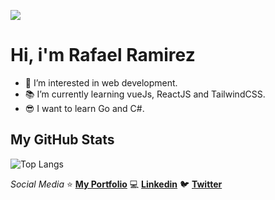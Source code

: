 ![](https://user-images.githubusercontent.com/32855784/115655029-5d905680-a300-11eb-93c6-d942d0a629fa.png)

# Hi, i'm Rafael Ramirez

- 👀 I’m interested in web development.
- 📚 I’m currently learning vueJs, ReactJS and TailwindCSS.
- 😎 I want to learn Go and C#.



## My GitHub Stats

![Top Langs](https://github-readme-stats.vercel.app/api/top-langs/?username=urmatawil&layout=compact&theme=tokyonight)



_Social Media_
⭐ **[My Portfolio](https://urmatawil.xyz)**
💻 **[Linkedin](https://www.linkedin.com/in/urmatawil/)**
🐦 **[Twitter](https://twitter.com/Urm_At_Awil)**
